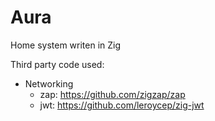 # Aura
Home system writen in Zig

Third party code used:
- Networking
    - zap: https://github.com/zigzap/zap
    - jwt: https://github.com/leroycep/zig-jwt
